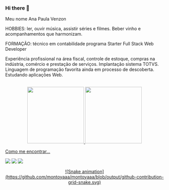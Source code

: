 ### Hi there 👋 
Meu nome Ana Paula Venzon

HOBBIES: ler, ouvir música, assistir séries e filmes. Beber vinho e
         acompanhamentos que harmonizam.
       
FORMAÇÃO: técnico em contabilidade
          programa Starter Full Stack Web Developer
   
Experiência profissional na área fiscal, controle de estoque, compras na indústria, comércio e prestação de serviços. Implantação sistema TOTVS.           
 Linguagem de programação favorita ainda em processo de descoberta. Estudando
 aplicações Web.
 ##
 <div align="center">
  <a href="https://github.com/anapaulavenzon">
  <img height="180em" src="https://github-readme-stats.vercel.app/api?username=anapaulavenzon&show_icons=true&theme=city_lights&include_all_commits=true&count_private=true"/>
  <img height="180em" src="https://github-readme-stats.vercel.app/api/top-langs/?username=anapaulavenzon&layout=compact&langs_count=7&theme=city_lights"/>
</div>

 Como me encontrar...
    <div>
    <a href="https://www.instagram.com/anapaulavenzon" target="_blank"><img src="https://img.shields.io/badge/-Instagram-%23E4405F?style=for-the-badge&logo=instagram&logoColor=white" target="_blank"></a>
   <a href = "mailto:venzongrowdev@gmail.com"><img src="https://img.shields.io/badge/-gmail-%23333?style=for-the-badge&logo=gmail&logoColor=white" target="_blank"></a>
              <a href="https://www.linkedin.com/in/ana-paula-venzon-77a17a205" target="_blank"><img src="https://img.shields.io/badge/-LinkedIn-%230077B5?style=for-the-badge&logo=linkedin&logoColor=white" target="_blank"></a>
  </div>
<div align="center">
  <a href="htts://github.com/anapaulavenzon
  <img height="180em" src="https://github-readme-stats.vercel.app/api?username=anapaulavenzon&show_icons=true&theme=midnight-purple&include_all_commits=true&count_privat
  <img height="180em" src="https://github-readme-stats.vercel.app/api/top-langs/?username=anapaulavenzon&layout=compact&langs_count=7&theme=midnight-purple"/>
         ![Snake animation](https://github.com/montoyaaa/montoyaaa/blob/output/github-contribution-grid-snake.svg)
</div>

 
